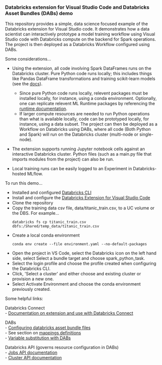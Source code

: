 ### Databricks extension for Visual Studio Code and Databricks Asset Bundles (DABs) demo

This repository provides a simple, data science focused example of the Databricks extension for Visual Studio code. It demonstrates how a data scientist can interactively prototype a model training workflow using Visual Studio code with Databricks compute on the backend for Spark operations. The project is then deployed as a Databricks Workflow configured using DABs.

Some considerations...

 - Using the extension, all code involving Spark DataFrames runs on the Databricks cluster. Pure Python code runs locally; this includes things like Pandas DataFrame transformations and training scikit-learn models (see the [docs](https://docs.databricks.com/en/dev-tools/vscode-ext/notebooks.html#run-and-debug-notebook-cells-with-databricks-connect-using-the-databricks-extension-for-visual-studio-code)).
    - Since pure Python code runs locally, relevent packages must be installed locally, for instance, using a conda environment. Optionally, one can replicate relevent ML Runtime packages by referencing the [runtime documentation](https://docs.databricks.com/en/release-notes/runtime/index.html).
    - If larger compute resources are needed to run Python operations than what is available locally, code can be prototyped locally, for instance, using a data subset. The project can then be deployed as a Workflow on Databricks using DABs, where all code (Both Python and Spark) will run on the Databricks cluster (multi-node or single-node).

 - The extension supports running Jupyter notebook cells against an interactive Databricks cluster. Python files (such as a main.py file that imports modules from the project) can also be run.
 - Local training runs can be easily logged to an Experiment in Databricks-hosted MLflow.


To run this demo...
 - Installed and configured [Databricks CLI](https://docs.databricks.com/en/dev-tools/cli/index.html)
 - Install and configure the [Databricks Extension for Visual Studio Code](https://docs.databricks.com/en/dev-tools/vscode-ext/install.html)
 - Clone the repository
 - Copy the training data csv file, data/titanic_train.csv, to a UC volume or the DBS. For example...   
    ```
    databricks fs cp titanic_train.csv dbfs:/Shared/temp_data/titanic_train.csv
    ```
 - Create a local conda environment
    ```
    conda env create --file environment.yaml --no-default-packages
    ```
 - Open the project in VS Code, select the Databricks icon on the left hand side, select Select a bundle target and choose spark_python_task.
 - Select the login profile and choose the profile created when configuring the Databricks CLI.
 - Click, 'Select a cluster' and either choose and existing cluster or provision a new one.
 - Select Activate Environment and choose the conda environment previously created.




Some helpful links:   

Databricks Connect   
    - [Documentation on extension and use with Databricks Connect](https://docs.databricks.com/en/dev-tools/vscode-ext/notebooks.html#run-and-debug-notebook-cells-with-databricks-connect-using-the-databricks-extension-for-visual-studio-code)  

DABs  
    - [Configuring databricks asset bundle files](https://docs.databricks.com/en/dev-tools/bundles/settings.html#databricks-asset-bundle-configurations)    
        - See section on [mappings definitions](https://docs.databricks.com/en/dev-tools/bundles/settings.html#mappings)  
    - [Variable substitution with DABs](https://docs.databricks.com/en/dev-tools/bundles/variables.html#set-variable-value)

Databricks API (governs resource configuration in DABs)  
    - [Jobs API documentation](https://docs.databricks.com/api/workspace/jobs/create)  
    - [Cluster API documentation](https://docs.databricks.com/api/workspace/clusters/create)